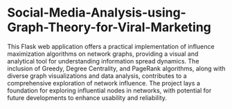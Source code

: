 # Social-Media-Analysis-using-Graph-Theory-for-Viral-Marketing
This Flask web application offers a practical implementation of influence maximization algorithms on network graphs, providing a visual and analytical tool for understanding information spread dynamics. The inclusion of Greedy, Degree Centrality, and PageRank algorithms, along with diverse graph visualizations and data analysis, contributes to a comprehensive exploration of network influence. The project lays a foundation for exploring influential nodes in networks, with potential for future developments to enhance usability and reliability.
